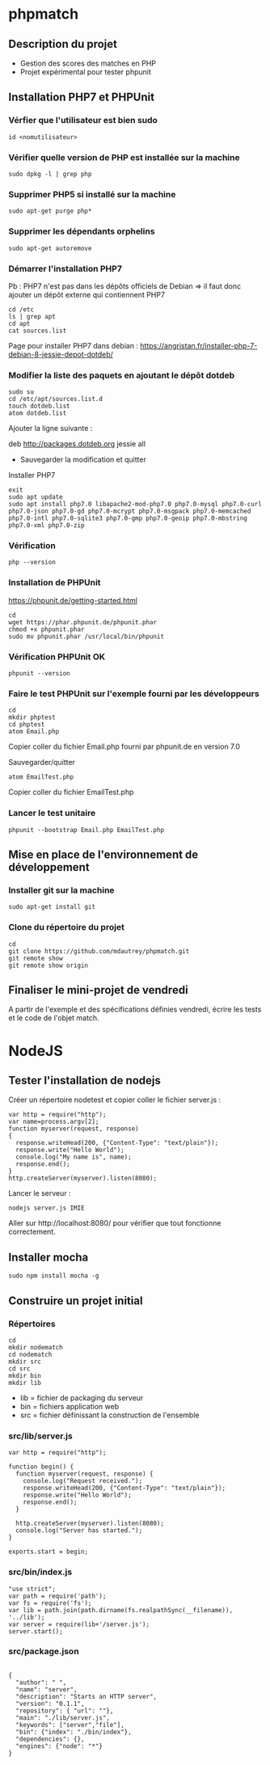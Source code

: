 # phpmatch
## Description du projet
- Gestion des scores des matches en PHP
- Projet expérimental pour tester phpunit

## Installation PHP7 et PHPUnit
### Vérfier que l'utilisateur est bien sudo
```
id <nomutilisateur>
```

### Vérifier quelle version de PHP est installée sur la machine
```
sudo dpkg -l | grep php
```

### Supprimer PHP5 si installé sur la machine
```
sudo apt-get purge php*
```

### Supprimer les dépendants orphelins
```
sudo apt-get autoremove
```

### Démarrer l'installation PHP7
Pb : PHP7 n'est pas dans les dépôts officiels de Debian => il faut donc ajouter un dépôt externe qui contiennent PHP7

```
cd /etc
ls | grep apt
cd apt
cat sources.list
```

Page pour installer PHP7 dans debian : https://angristan.fr/installer-php-7-debian-8-jessie-depot-dotdeb/

### Modifier la liste des paquets en ajoutant le dépôt dotdeb
```
sudo su
cd /etc/apt/sources.list.d
touch dotdeb.list
atom dotdeb.list
```

Ajouter la ligne suivante :

deb http://packages.dotdeb.org jessie all

- Sauvegarder la modification et quitter

Installer PHP7

```
exit
sudo apt update
sudo apt install php7.0 libapache2-mod-php7.0 php7.0-mysql php7.0-curl php7.0-json php7.0-gd php7.0-mcrypt php7.0-msgpack php7.0-memcached php7.0-intl php7.0-sqlite3 php7.0-gmp php7.0-geoip php7.0-mbstring php7.0-xml php7.0-zip
```
### Vérification
```
php --version
```

### Installation de PHPUnit
https://phpunit.de/getting-started.html
```
cd
wget https://phar.phpunit.de/phpunit.phar
chmod +x phpunit.phar
sudo mv phpunit.phar /usr/local/bin/phpunit
```

### Vérification PHPUnit OK
```
phpunit --version
```

### Faire le test PHPUnit sur l'exemple fourni par les développeurs
```
cd
mkdir phptest
cd phptest
atom Email.php
```
Copier coller du fichier Email.php fourni par phpunit.de en version 7.0

Sauvegarder/quitter

```
atom EmailTest.php
```
Copier coller du fichier EmailTest.php


### Lancer le test unitaire
```
phpunit --bootstrap Email.php EmailTest.php
```

## Mise en place de l'environnement de développement
### Installer git sur la machine
```
sudo apt-get install git
```

### Clone du répertoire du projet
```
cd
git clone https://github.com/mdautrey/phpmatch.git
git remote show
git remote show origin
```

## Finaliser le mini-projet de vendredi
A partir de l'exemple et des spécifications définies vendredi, écrire les tests et le code de l'objet match.

# NodeJS
## Tester l'installation de nodejs
Créer un répertoire nodetest et copier coller le fichier server.js :
```
var http = require("http");
var name=process.argv[2];
function myserver(request, response) 
{
  response.writeHead(200, {"Content-Type": "text/plain"});
  response.write("Hello World");
  console.log("My name is", name);
  response.end();
}
http.createServer(myserver).listen(8080);
```

Lancer le serveur :
```
nodejs server.js IMIE
```

Aller sur http://localhost:8080/ pour vérifier que tout fonctionne correctement.

## Installer mocha
```
sudo npm install mocha -g
```

## Construire un projet initial
### Répertoires

```
cd
mkdir nodematch
cd nodematch
mkdir src
cd src
mkdir bin
mkdir lib
```

- lib = fichier de packaging du serveur
- bin = fichiers application web
- src = fichier définissant la construction de l'ensemble

### src/lib/server.js
```
var http = require("http");

function begin() {
  function myserver(request, response) {
    console.log("Request received.");
    response.writeHead(200, {"Content-Type": "text/plain"});
    response.write("Hello World");
    response.end();
  }

  http.createServer(myserver).listen(8080);
  console.log("Server has started.");
}

exports.start = begin;
```
### src/bin/index.js
```
"use strict";
var path = require('path');
var fs = require('fs');
var lib = path.join(path.dirname(fs.realpathSync(__filename)), '../lib');
var server = require(lib+'/server.js');
server.start();
```
### src/package.json
```

{
  "author": " ",
  "name": "server",
  "description": "Starts an HTTP server",
  "version": "0.1.1",
  "repository": { "url": ""},
  "main": "./lib/server.js",
  "keywords": ["server","file"],
  "bin": {"index": "./bin/index"},
  "dependencies": {},
  "engines": {"node": "*"}
}
```






